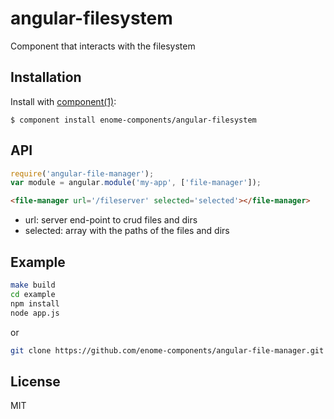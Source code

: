 
# angular-filesystem

  Component that interacts with the filesystem

## Installation

  Install with [component(1)](http://component.io):

    $ component install enome-components/angular-filesystem

## API

```js
require('angular-file-manager');
var module = angular.module('my-app', ['file-manager']);
```

```html
<file-manager url='/fileserver' selected='selected'></file-manager>
```

- url: server end-point to crud files and dirs
- selected: array with the paths of the files and dirs

## Example

```sh
make build
cd example
npm install
node app.js
```

or

```sh
git clone https://github.com/enome-components/angular-file-manager.git && cd angular-file-manager && make build && cd example && npm install && node app.js
```

## License

  MIT
